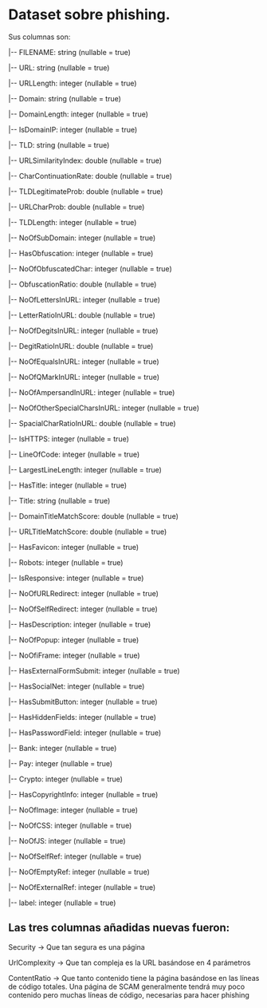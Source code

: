 # Dataset sobre phishing.
Sus columnas son: 

|-- FILENAME: string (nullable = true)

|-- URL: string (nullable = true)

|-- URLLength: integer (nullable = true)

|-- Domain: string (nullable = true)

|-- DomainLength: integer (nullable = true)

|-- IsDomainIP: integer (nullable = true)

|-- TLD: string (nullable = true)

|-- URLSimilarityIndex: double (nullable = true)

|-- CharContinuationRate: double (nullable = true)

|-- TLDLegitimateProb: double (nullable = true)

|-- URLCharProb: double (nullable = true)

|-- TLDLength: integer (nullable = true)

|-- NoOfSubDomain: integer (nullable = true)

|-- HasObfuscation: integer (nullable = true)

|-- NoOfObfuscatedChar: integer (nullable = true)

|-- ObfuscationRatio: double (nullable = true)

|-- NoOfLettersInURL: integer (nullable = true)

|-- LetterRatioInURL: double (nullable = true)

|-- NoOfDegitsInURL: integer (nullable = true)

|-- DegitRatioInURL: double (nullable = true)

|-- NoOfEqualsInURL: integer (nullable = true)

|-- NoOfQMarkInURL: integer (nullable = true)

|-- NoOfAmpersandInURL: integer (nullable = true)

|-- NoOfOtherSpecialCharsInURL: integer (nullable = true)

|-- SpacialCharRatioInURL: double (nullable = true)

|-- IsHTTPS: integer (nullable = true)

|-- LineOfCode: integer (nullable = true)

|-- LargestLineLength: integer (nullable = true)

|-- HasTitle: integer (nullable = true)

|-- Title: string (nullable = true)

|-- DomainTitleMatchScore: double (nullable = true)

|-- URLTitleMatchScore: double (nullable = true)

|-- HasFavicon: integer (nullable = true)

|-- Robots: integer (nullable = true)

|-- IsResponsive: integer (nullable = true)

|-- NoOfURLRedirect: integer (nullable = true)

|-- NoOfSelfRedirect: integer (nullable = true)

|-- HasDescription: integer (nullable = true)

|-- NoOfPopup: integer (nullable = true)

|-- NoOfiFrame: integer (nullable = true)

|-- HasExternalFormSubmit: integer (nullable = true)

|-- HasSocialNet: integer (nullable = true)

|-- HasSubmitButton: integer (nullable = true)

|-- HasHiddenFields: integer (nullable = true)

|-- HasPasswordField: integer (nullable = true)

|-- Bank: integer (nullable = true)

|-- Pay: integer (nullable = true)

|-- Crypto: integer (nullable = true)

|-- HasCopyrightInfo: integer (nullable = true)

|-- NoOfImage: integer (nullable = true)

|-- NoOfCSS: integer (nullable = true)

|-- NoOfJS: integer (nullable = true)

|-- NoOfSelfRef: integer (nullable = true)

|-- NoOfEmptyRef: integer (nullable = true)

|-- NoOfExternalRef: integer (nullable = true)

|-- label: integer (nullable = true)


## Las tres columnas añadidas nuevas fueron:

Security -> Que tan segura es una página

UrlComplexity -> Que tan compleja es la URL basándose en 4 parámetros 

ContentRatio -> Que tanto contenido tiene la página basándose en las líneas de código totales. Una página de SCAM generalmente tendrá muy poco contenido pero muchas líneas de código, necesarias para hacer phishing
